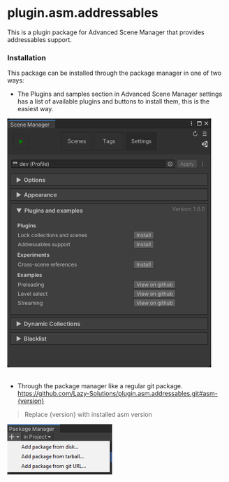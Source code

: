 # plugin.asm.addressables
This is a plugin package for Advanced Scene Manager that provides addressables support.

### Installation
This package can be installed through the package manager in one of two ways:
* The Plugins and samples section in Advanced Scene Manager settings has a list of available plugins and buttons to install them, this is the easiest way.

![](https://github.com/Lazy-Solutions/AdvancedSceneManager/blob/main/image/plugins-and-samples.PNG?raw=true)
</br></br>

* Through the package manager like a regular git package.\
https://github.com/Lazy-Solutions/plugin.asm.addressables.git#asm-{version}

> Replace {version} with installed asm version

![](https://github.com/Lazy-Solutions/plugin.asm.package-manager/blob/main/image/git-package-menu.png)
